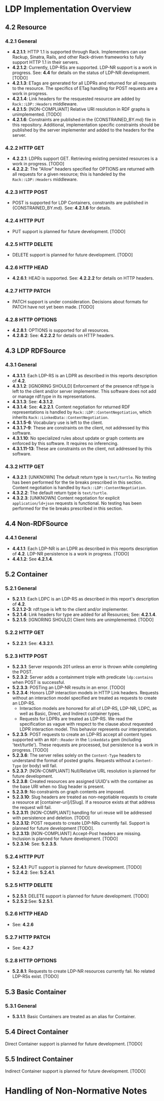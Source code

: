 LDP Implementation Overview
============================

4.2 Resource
------------

### 4.2.1 General

 - __4.2.1.1__: HTTP 1.1 is supported through Rack. Implementers can use
 Rackup, Sinatra, Rails, and other Rack-driven frameworks to fully support
 HTTP 1.1 in their servers.
 - __4.2.1.2__: Currently, LDP-RSs are supported. LDP-NR support is a work in
 progress. See: __4.4__ for details on the status of LDP-NR development. [TODO]
 - __4.2.1.3__: ETags are generated for all LDPRs and returned for all requests
 to the resource. The specifics of ETag handling for POST requests are a work in
 progress.
 - __4.2.1.4__: Link headers for the resquested resource are added by
 `Rack::LDP::Headers` middleware.
 - __4.2.1.5__: [NON-COMPLIANT] Relative URI resolution in RDF graphs is
 unimplemented. [TODO]
 - __4.2.1.6__: Constraints are published in the {CONSTRAINED_BY.md} file in
 this repository. Additional, implementation specific constraints should be
 published by the server implementer and added to the headers for the server.

### 4.2.2 HTTP GET

 - __4.2.2.1__: LDPRs support GET. Retrieving existing persisted resources
 is a work in progress. [TODO]
 - __4.2.2.2__: The "Allow" headers specified for OPTIONS are returned with
 all requests for a given resource; this is handeled by the `Rack::LDP::Headers`
 middleware.

### 4.2.3 HTTP POST

 - POST is supported for LDP Containers, constranits are published in
 {CONSTRAINED_BY.md}. See: __4.2.1.6__ for details.

### 4.2.4 HTTP PUT

 - PUT support is planned for future development. [TODO]

### 4.2.5 HTTP DELETE

 - DELETE support is planned for future development. [TODO]

### 4.2.6 HTTP HEAD

 - __4.2.6.1__: HEAD is supported. See: __4.2.2.2__ for details on HTTP headers.

### 4.2.7 HTTP PATCH

 - PATCH support is under consideration. Decisions about formats for PATCH have
 not yet been made. [TODO]

### 4.2.8 HTTP OPTIONS

 - __4.2.8.1__: OPTIONS is supported for all resources. 
 - __4.2.8.2__: See: __4.2.2.2__ for details on HTTP headers.

4.3 LDP RDFSource
------------------

### 4.3.1 General

 - __4.3.1.1__: Each LDP-RS is an LDPR as described in this reports description
 of __4.2__.
 - __4.3.1.2__: [IGNORING SHOULD] Enforcement of the presence rdf:type is left
 to the client and/or server implementer. This software does not add or manage
 rdf:type in its representations.
 - __4.3.1.3__: See: __4.3.1.2__.
 - __4.3.1.4__: See: __4.2.2.1__. Content negotiation for returned RDF
 representations is handled by `Rack::LDP::ContentNegotiation`, which inherits
 `Rack::LinkedData::ContentNegotiation`.
 - __4.3.1.5-6__: Vocabulary use is left to the client.
 - __4.3.1.7-9__: These are constraints on the client, not addressed by this
 software.
 - __4.3.1.10__: No specialized rules about update or graph contents are
 enforced by this software. It requires no inferencing.
 - __4.3.1.11-13__: These are constraints on the client, not addressed by this
 software.

### 4.3.2 HTTP GET

 - __4.3.2.1__: [UNKNOWN] The default return type is `text/turtle`. No testing
 has been performed for the tie breaks prescribed in this section. Content
 negotiation is handled by `Rack::LDP::ContentNegotiation`.
 - __4.3.2.2__: The default return type is `text/turtle`.
 - __4.3.2.3__: [UNKNOWN] Content negotiation for explicit `application/ld+json`
 requests is functional. No testing has been performed for the tie breaks prescribed
 in this section.

4.4 Non-RDFSource
------------------

### 4.4.1 General

 - __4.4.1.1__: Each LDP-NR is an LDPR as described in this reports description
 of __4.2__. LDP-NR persistence is a work in progress. [TODO]
 - __4.4.1.2__: See __4.2.1.4__.

5.2 Container
--------------

### 5.2.1 General

 - __5.2.1.1__: Each LDPC is an LDP-RS as described in this report's description
 of __4.2__.
 - __5.2.1.2-3__: rdf:type is left to the client and/or implementer.
 - __5.2.1.4__: Link headers for type are added for all Resources; See:
 __4.2.1.4__.
 - __5.2.1.5__: [IGNORING SHOULD] Client hints are unimplemented. [TODO]

### 5.2.2 HTTP GET

 - __5.2.2.1__: See: __4.3.2.1__.

### 5.2.3 HTTP POST
 - __5.2.3.1__: Server responds 201 unless an error is thrown while completing
 the POST.
 - __5.2.3.2__: Server adds a containment triple with predicate `ldp:contains`
 when POST is successful.
 - __5.2.3.3__: POSTing an LDP-NR results in an error. [TODO]
 - __5.2.3.4__: Honors LDP interaction models in HTTP Link headers. Requests
 without an interaction model specified are treated as requests to create an
 LDP-RS.
   - Interaction models are honored for all of LDP-RS, LDP-NR, LDPC, as well as
   Basic, Direct, and Indirect container types.
   - Requests for LDPRs are treated as LDP-RS. We read the specification as
   vague with respect to the clause about requested LDPR interaction model.
   This behavior represents our interpretation.
 - __5.2.3.5__: POST requests to create an LDP-RS accept all content types
 supported with an `RDF::Reader` in the `linkeddata` gem (including
 'text/turtle'). These requests are processed, but persistence is a work in
 progress. [TODO]
 - __5.2.3.6__: The server relies solely on the `Content-Type` headers to
 understand the format of posted graphs. Requests without a `Content-Type` (or
 body) will fail.
 - __5.2.3.7__: [NON-COMPLIANT] Null/Relative URL resolution is planned for
 future development.
 - __5.2.3.8__: Created resources are assigned UUID's with the container as
 the base URI when no Slug header is present.
 - __5.2.3.9__: No constraints on graph contents are imposed.
 - __5.2.3.10__: Slug headers are treated as non-negotiable requests to create
 a resource at [container-uri]/[Slug]. If a resource exists at that address the
 request will fail.
 - __5.2.3.11__: [NON-COMPLIANT] handling for uri reuse will be addressed with
 persistence and deletion. [TODO]
 - __5.2.3.12__: POST requests to create LDP-NRs currently fail. Support is
 planned for future development [TODO].
 - __5.2.3.13__: [NON-COMPLIANT] Accept-Post headers are missing. Inclusion is
 planned for future development. [TODO]
 - __5.2.3.14__: See: __5.2.3.5__.

### 5.2.4 HTTP PUT

 - __5.2.4.1__: PUT support is planned for future development. [TODO]
 - __5.2.4.2__: See: __5.2.4.1__.
 
### 5.2.5 HTTP DELETE

 - __5.2.5.1__: DELETE support is planned for future development. [TODO]
 - __5.2.5.2__:See: __5.2.5.1__.

### 5.2.6 HTTP HEAD

 - See: __4.2.6__

### 5.2.7 HTTP PATCH

 - See: __4.2.7__

### 5.2.8 HTTP OPTIONS

 - __5.2.8.1__: Requests to create LDP-NR resources currently fail. No related
 LDP-RSs exist. [TODO]

5.3 Basic Container
--------------------

### 5.3.1 General

 - __5.3.1.1__: Basic Containers are treated as an alias for Container. 

5.4 Direct Container
--------------------

Direct Container support is planned for future development. [TODO]

5.5 Indirect Container
-----------------------

Indirect Container support is planned for future development. [TODO]


Handling of Non-Normative Notes
================================

